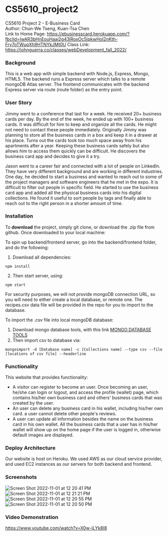 # CS5610_project2
CS5610 Project 2 - E-Business Card   
Author: Chun-We Tseng, Kuan-Tsa Chen   
Link to Home Page: https://ebusinesscard.herokuapp.com/?fbclid=IwAR3bHnEouHaaj2g43lRoxOc5ipkwHoI2nKth-Fry7oTWuqXh9HTNYkJMt0U
Class Link: https://johnguerra.co/classes/webDevelopment_fall_2022/

### Background

This is a web app with simple backend with Node.js, Express, Mongo, HTML5. The backend runs a Express server which talks to a remote mongoDB Atlas server. The frontend communicates with the backend Express server via route (route folder) as the entry point. 

### User Story
Jimmy went to a conference that last for a week. He received 20+ business cards per day. By the end of the week, he ended up with 100+ business cards. It was difficult for him to keep and organize all the cards. He might not need to contact these people immediately. Originally Jimmy was planning to store all the business cards in a box and keep it in a drawer at his place. Turns out the cards took too much space away from his apartments after a year. Keeping these business cards safely but also allows him to access them quickly can be difficult. He discovers the business card app and decides to give it a try.

 Jason went to a career fair and connected with a lot of people on LinkedIn. They have very different background and are working in different industries. One day, he decided to start a business and wanted to reach out to some of the project managers and software engineers that he met in the expo. It is difficult to filter out people in specific field.  He started to use the business card app and added all the physical business cards into his digital collections. He found it useful to sort people by tags and finally able to reach out to the right person in a shorter amount of time.

### Installation
To __download__ the project, simply git clone, or download the .zip file from github.
Once downloaded to your local machine:

To spin up backend/frontend server, go into the backend/frontend folder, and do the following:

1. Download all dependencies:
```
npm install
```
2. Then start server, using:
```
npm start
```

For security purposes, we will not provide mongoDB connection URL, so you will need to either create a local database, or remote one.
The recipes.csv data file will be provided in the repo for you to import to the database.

To import the .csv file into local mongoDB database:
1. Download mongo database tools, with this link [MONGO DATABASE TOOLS](https://www.mongodb.com/try/download/database-tools)
2. Then import csv to database via:
```
mongoimport -d [Database name] -c [Collections name] --type csv --file [locations of csv file] --headerline
```

### Functionality

This website that provides functionality:
- A visitor can register to become an user. Once becoming an user, he/she can login or logout, and access the profile (wallet) page, which contains his/her own business card and others' business cards that was created by the user.
- An user can delete any business card in his wallet, including his/her own card. a user cannot delete other people's reviews.
- A user can update all information besides the name on the business card in his own wallet. All the business cards that a user has in his/her wallet will show up on the home page if the user is logged in, otherwise default images are displayed. 


### Deploy Architecture
Our website is host on Heroku. We used AWS as our cloud service provider, and used EC2 instances as our servers for both backend and frontend. 



### Screenshots

![Screen Shot 2022-11-01 at 12 20 41 PM](https://user-images.githubusercontent.com/49644422/199321709-a83ef98a-eca2-46f0-b486-dc9ca7ba2eac.png)
![Screen Shot 2022-11-01 at 12 21 21 PM](https://user-images.githubusercontent.com/49644422/199321695-0f4bd2a7-4fe2-4d1a-8d6e-df1acceab47f.png)
![Screen Shot 2022-11-01 at 12 20 55 PM](https://user-images.githubusercontent.com/49644422/199321706-333e962d-4581-4731-bab4-adccf477825e.png)
![Screen Shot 2022-11-01 at 12 20 50 PM](https://user-images.githubusercontent.com/49644422/199321707-30b9a585-071f-43d5-88b0-e2f58968d557.png)




### Video Demonstration

https://www.youtube.com/watch?v=X0w-jLYk8I8
